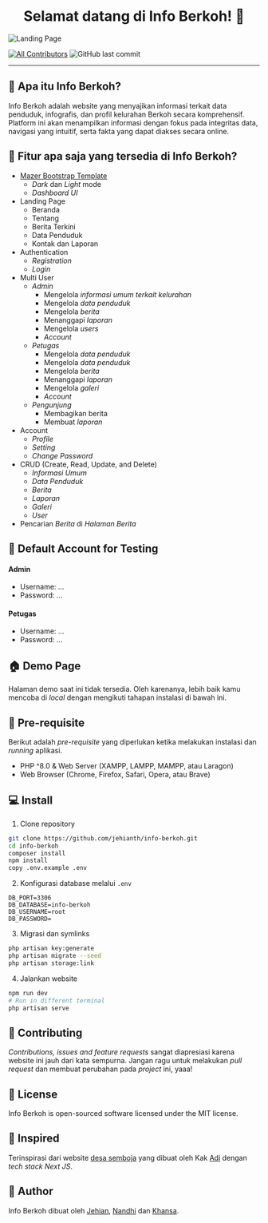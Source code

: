 <h1 align="center">Selamat datang di Info Berkoh! 👋</h1>

![Landing Page](https://github.com/jehianth/info-berkoh/blob/main/public/images/homepage.png?raw=true)

[![All Contributors](https://img.shields.io/github/contributors/jehianth/info-berkoh)](https://github.com/jehianth/info-berkoh/graphs/contributors)
![GitHub last commit](https://img.shields.io/github/last-commit/jehianth/info-berkoh)

---

<h2 id="tentang">🤔 Apa itu Info Berkoh?</h2>

Info Berkoh adalah website yang menyajikan informasi terkait data penduduk, infografis, dan profil kelurahan Berkoh secara komprehensif. Platform ini akan menampilkan informasi dengan fokus pada integritas data, navigasi yang intuitif, serta fakta yang dapat diakses secara online.

<h2 id="fitur">🤨 Fitur apa saja yang tersedia di Info Berkoh?</h2>

-   [Mazer Bootstrap Template](https://github.com/zuramai/mazer)
    -   <i>Dark</i> dan <i>Light</i> mode
    -   <i>Dashboard UI</i>
-   Landing Page
    -   Beranda
    -   Tentang
    -   Berita Terkini
    -   Data Penduduk
    -   Kontak dan Laporan
-   Authentication
    -   <i>Registration</i>
    -   <i>Login</i>
-   Multi User
    -   <i>Admin</i>
        -   Mengelola <i>informasi umum terkait kelurahan</i>
        -   Mengelola <i>data penduduk</i>
        -   Mengelola <i>berita</i>
        -   Menanggapi <i>laporan</i>
        -   Mengelola <i>users</i>
        -   <i>Account</i>
    -   <i>Petugas</i>
        -   Mengelola <i>data penduduk</i>
        -   Mengelola <i>data penduduk</i>
        -   Mengelola <i>berita</i>
        -   Menanggapi <i>laporan</i>
        -   Mengelola <i>galeri</i>
        -   <i>Account</i>
    -   <i>Pengunjung</i>
        -   Membagikan berita
        -   Membuat <i>laporan</i>
-   Account
    -   <i>Profile</i>
    -   <i>Setting</i>
    -   <i>Change Password</i>
-   CRUD (Create, Read, Update, and Delete)
    -   <i>Informasi Umum</i>
    -   <i>Data Penduduk</i>
    -   <i>Berita</i>
    -   <i>Laporan</i>
    -   <i>Galeri</i>
    -   <i>User</i>
-   Pencarian <i>Berita</i> di <i>Halaman Berita</i>

<h2 id="testing-account">👤 Default Account for Testing</h2>

#### Admin

-   Username: ...
-   Password: ...

#### Petugas

-   Username: ...
-   Password: ...

<h2 id="demo">🏠 Demo Page</h2>

<p>Halaman demo saat ini tidak tersedia. Oleh karenanya, lebih baik kamu mencoba di <i>local</i> dengan mengikuti tahapan instalasi di bawah ini.</p>

<h2 id="syarat">💾 Pre-requisite</h2>

<p>Berikut adalah <i>pre-requisite</i> yang diperlukan ketika melakukan instalasi dan <i>running</i> aplikasi.</p>

-   PHP ^8.0 & Web Server (XAMPP, LAMPP, MAMPP, atau Laragon)
-   Web Browser (Chrome, Firefox, Safari, Opera, atau Brave)

<h2 id="download">💻 Install</h2>

1. Clone repository

```bash
git clone https://github.com/jehianth/info-berkoh.git
cd info-berkoh
composer install
npm install
copy .env.example .env
```

2. Konfigurasi database melalui `.env`

```
DB_PORT=3306
DB_DATABASE=info-berkoh
DB_USERNAME=root
DB_PASSWORD=
```

3. Migrasi dan symlinks

```bash
php artisan key:generate
php artisan migrate --seed
php artisan storage:link
```

4. Jalankan website

```bash
npm run dev
# Run in different terminal
php artisan serve
```

<h2 id="kontribusi">🤝 Contributing</h2>

<p>
<i>Contributions, issues and feature requests</i> sangat diapresiasi karena website ini jauh dari kata sempurna. Jangan ragu untuk melakukan <i>pull request</i> dan membuat perubahan pada <i>project</i> ini, yaaa!
</p>

<h2 id="lisensi">📝 License</h2>

<p>Info Berkoh is open-sourced software licensed under the MIT license.</p>

<h2 id="inspired">👀 Inspired</h2>

<p>Terinspirasi dari website <a href="https://github.com/hradiluhung/desa-semboja">desa semboja</a> yang dibuat oleh Kak <a href="https://github.com/hradiluhung/desa-semboja">Adi</a> dengan <i>tech stack Next JS</i>.</p>

<h2 id="pembuat">🧍 Author</h2>

<p>Info Berkoh dibuat oleh <a href="https://github.com/jehianth">Jehian</a>, <a href="https://github.com/MutiaNandhika">Nandhi</a> dan <a href="https://github.com/khansakhalda">Khansa</a>.</p>